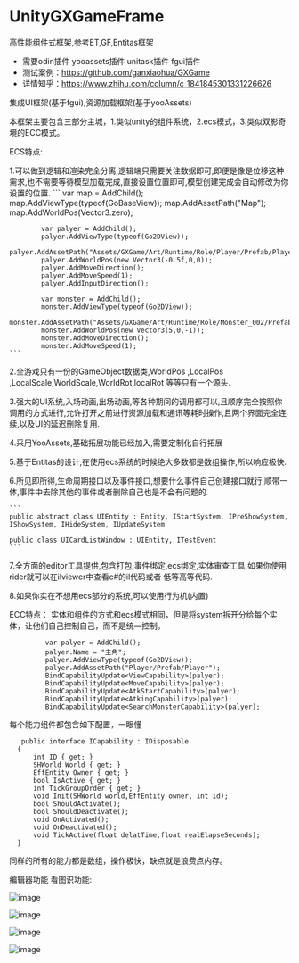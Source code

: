 # UnityGXGameFrame
高性能组件式框架,参考ET,GF,Entitas框架

* 需要odin插件 yooassets插件 unitask插件 fgui插件
* 测试案例：https://github.com/ganxiaohua/GXGame
* 详情知乎：https://www.zhihu.com/column/c_1841845301331226626

集成UI框架(基于fgui),资源加载框架(基于yooAssets)

本框架主要包含三部分主城，1.类似unity的组件系统，2.ecs模式，3.类似双影奇境的ECC模式。

ECS特点:

  1.可以做到逻辑和渲染完全分离,逻辑端只需要关注数据即可,即便是像是位移这种需求,也不需要等待模型加载完成,直接设置位置即可,模型创建完成会自动修改为你设置的位置.
    ```
            var map = AddChild();
            map.AddViewType(typeof(GoBaseView));
            map.AddAssetPath("Map");
            map.AddWorldPos(Vector3.zero);

            var palyer = AddChild();
            palyer.AddViewType(typeof(Go2DView));
            palyer.AddAssetPath("Assets/GXGame/Art/Runtime/Role/Player/Prefab/Player.prefab");
            palyer.AddWorldPos(new Vector3(-0.5f,0,0));
            palyer.AddMoveDirection();
            palyer.AddMoveSpeed(1);
            palyer.AddInputDirection();

            var monster = AddChild();
            monster.AddViewType(typeof(Go2DView));
            monster.AddAssetPath("Assets/GXGame/Art/Runtime/Role/Monster_002/Prefab/Monster_002.prefab");
            monster.AddWorldPos(new Vector3(5,0,-1));
            monster.AddMoveDirection();
            monster.AddMoveSpeed(1);
    ```

  2.全游戏只有一份的GameObject数据类,WorldPos ,LocalPos ,LocalScale,WorldScale,WorldRot,localRot 等等只有一个源头.

  3.强大的UI系统,入场动画,出场动画,等各种期间的调用都可以,且顺序完全按照你调用的方式进行,允许打开之前进行资源加载和通讯等耗时操作,且两个界面完全连续,以及UI的延迟删除复用.

  4.采用YooAssets,基础拓展功能已经加入,需要定制化自行拓展

  5.基于Entitas的设计,在使用ecs系统的时候绝大多数都是数组操作,所以响应极快.

  6.所见即所得,生命周期接口以及事件接口,想要什么事件自己创建接口就行,顺带一体,事件中去除其他的事件或者删除自己也是不会有问题的.

    ```
    public abstract class UIEntity : Entity, IStartSystem, IPreShowSystem, IShowSystem, IHideSystem, IUpdateSystem

    public class UICardListWindow : UIEntity, ITestEvent
    ```
   7.全方面的editor工具提供,包含打包,事件绑定,ecs绑定,实体审查工具,如果你使用rider就可以在ilviewer中查看c#的il代码或者 低等高等代码.

   8.如果你实在不想用ecs部分的系统,可以使用行为机(内置)
   
ECC特点：
   实体和组件的方式和ecs模式相同，但是将system拆开分给每个实体，让他们自己控制自己，而不是统一控制。
   ```
            var palyer = AddChild();
            palyer.Name = "主角";
            palyer.AddViewType(typeof(Go2DView));
            palyer.AddAssetPath("Player/Prefab/Player");
            BindCapabilityUpdate<ViewCapability>(palyer);
            BindCapabilityUpdate<MoveCapability>(palyer);
            BindCapabilityUpdate<AtkStartCapability>(palyer);
            BindCapabilityUpdate<AtkingCapability>(palyer);
            BindCapabilityUpdate<SearchMonsterCapability>(palyer);
```
  每个能力组件都包含如下配置，一眼懂
  ```
     public interface ICapability : IDisposable
    {
        int ID { get; }
        SHWorld World { get; }
        EffEntity Owner { get; }
        bool IsActive { get; }
        int TickGroupOrder { get; }
        void Init(SHWorld world,EffEntity owner, int id);
        bool ShouldActivate();
        bool ShouldDeactivate();
        void OnActivated();
        void OnDeactivated();
        void TickActive(float delatTime,float realElapseSeconds);
    }
```
  同样的所有的能力都是数组，操作极快，缺点就是浪费点内存。

 编辑器功能 看图识功能:
 
![image](https://github.com/ganxiaohua/UnityGXGameFrame/assets/20961017/0f62a9d7-775b-4889-a289-7549f9911910)

![image](https://github.com/ganxiaohua/UnityGXGameFrame/assets/20961017/31555142-6b3d-47f9-b155-1e8f80f5428a)

![image](https://github.com/ganxiaohua/UnityGXGameFrame/assets/20961017/4b1a769b-fb88-4bd9-bc76-ad875bcbd148)

![image](https://github.com/user-attachments/assets/66ab3099-f3fc-4ca1-8c9e-b89b213bf31e)

 

